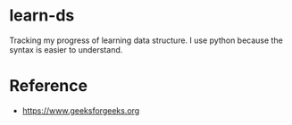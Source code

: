# learn-ds
Tracking my progress of learning data structure. I use python because the syntax is easier to understand.

# Reference
- https://www.geeksforgeeks.org
